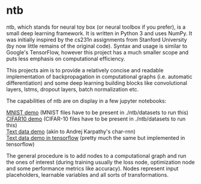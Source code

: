 # ntb
ntb, which stands for neural toy box (or neural toolbox if you prefer), is a small deep learning framework. It is written in Python 3 and uses NumPy.
It was initially inspired by the cs231n assignments from Stanford University (by now little remains of the original code).
Syntax and usage is similar to Google's TensorFlow, however this project has a much smaller scope and puts less emphasis on computational efficiency.

This projects aim is to provide a relatively concise and readable implementation of backpropagation in computational graphs (i.e. automatic differentiation) and some deep learning building blocks like convolutional layers, lstms, dropout layers, batch normalization etc.

The capabilities of ntb are on display in a few jupyter notebooks:

<a href="mnist_demo.ipynb">MNIST demo</a> (MNIST files have to be present in ./ntb/datasets to run this)<br>
<a href="cifar10_demo.ipynb">CIFAR10 demo</a> (CIFAR-10 files have to be present in ./ntb/datasets to run this)<br>
<a href="textdata_demo.ipynb">Text data demo</a> (akin to Andrej Karpathy's char-rnn)<br>
<a href="textdata_demo_tf.ipynb">Text data demo in tensorflow</a> (pretty much the same but implemented in tensorflow)<br>

The general procedure is to add nodes to a computational graph and run the ones of interest (during training usually the loss node, optimization node and some performance metrics like accuracy). Nodes represent input placeholders, learnable variables and all sorts of transformations.
